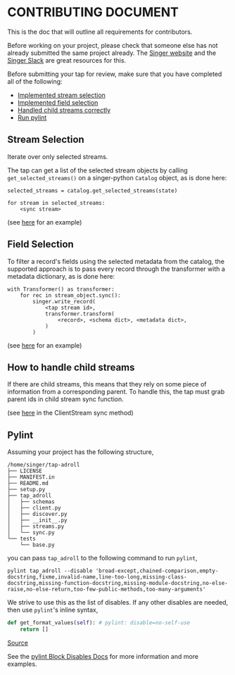 # CONTRIBUTING DOCUMENT
This is the doc that will outline all requirements for contributors.

Before working on your project, please check that someone else has not already submitted the same project already.
The [Singer website][singer-io] and the [Singer Slack][singer-slack] are great resources for this.


Before submitting your tap for review, make sure that you have completed all of the following:

- [Implemented stream selection](#stream-selection)
- [Implemented field selection](#field-selection)
- [Handled child streams correctly](#how-to-handle-child-streams)
- [Run pylint](#pylint)

## Stream Selection
Iterate over only selected streams.

The tap can get a list of the selected stream objects by calling `get_selected_streams()` on a singer-python
`Catalog` object, as is done here:

```
selected_streams = catalog.get_selected_streams(state)

for stream in selected_streams:
    <sync stream>
 ```
(see [here][adroll-discovery] for an example)

## Field Selection
To filter a record's fields using the selected metadata from the catalog, the supported approach is to pass every
record through the transformer with a metadata dictionary, as is done here:

```
with Transformer() as transformer:
    for rec in stream_object.sync():
        singer.write_record(
            <tap stream id>,
            transformer.transform(
                <record>, <schema dict>, <metadata dict>,
            )
        )
```

(see [here][adroll-sync] for an example)


## How to handle child streams
If there are child streams, this means that they rely on some piece of information from a corresponding parent. To
handle this, the tap must grab parent ids in child stream sync function.

(see [here][adroll-streams] in the ClientStream sync method)

## Pylint

Assuming your project has the following structure,

``` shell
/home/singer/tap-adroll
├── LICENSE
├── MANIFEST.in
├── README.md
├── setup.py
├── tap_adroll
│   ├── schemas
│   ├── client.py
│   ├── discover.py
│   ├── __init__.py
│   ├── streams.py
│   └── sync.py
└── tests
    └── base.py
```

you can pass `tap_adroll` to the following command to run `pylint`,

``` shell
pylint tap_adroll --disable 'broad-except,chained-comparison,empty-docstring,fixme,invalid-name,line-too-long,missing-class-docstring,missing-function-docstring,missing-module-docstring,no-else-raise,no-else-return,too-few-public-methods,too-many-arguments'
```

We strive to use this as the list of disables. If any other disables are needed, then use `pylint`'s inline syntax,

``` python
def get_format_values(self): # pylint: disable=no-self-use
    return []
```

[Source][trello-streams]

See the [pylint Block Disables Docs][pylint-docs] for more information and more examples.


<!-- Links -->
[singer-io]: https://www.singer.io/
[singer-slack]: https://singer-slackin.herokuapp.com/
[adroll-discovery]: https://github.com/singer-io/tap-adroll/blob/v1.0.0/tap_adroll/discover.py#L38
[adroll-sync]: https://github.com/singer-io/tap-adroll/blob/v1.0.0/tap_adroll/sync.py#L10
[adroll-streams]: https://github.com/singer-io/tap-adroll/blob/v1.0.0/tap_adroll/streams.py#L55
[trello-streams]: https://github.com/singer-io/tap-trello/blob/v1.0.0/tap_trello/streams.py#L187
[pylint-docs]: http://pylint.pycqa.org/en/latest/user_guide/message-control.html#block-disables
